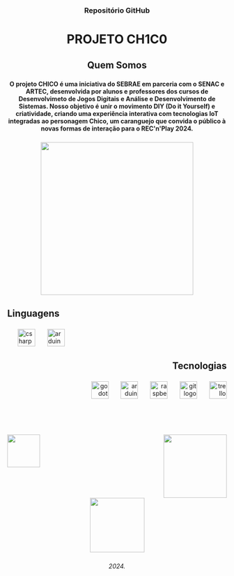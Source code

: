 <h3 align="center">Repositório GitHub</h3>
<h1 align="center">PROJETO CH1C0</h1>

###

<h2 align="center">Quem Somos</h2>

###

<h4 align="center">O projeto CHICO é uma iniciativa do SEBRAE em parceria com o SENAC e ARTEC, desenvolvida por alunos e professores dos cursos de Desenvolvimeto de Jogos Digitais e Análise e Desenvolvimento de Sistemas. Nosso objetivo é unir o movimento DIY (Do it Yourself) e criatividade, criando uma experiência interativa com tecnologias IoT integradas ao personagem Chico, um caranguejo que convida o público à novas formas de interação para o REC'n'Play 2024.</h4>

###

<div align="center">
  <img height="350" src="https://github.com/user-attachments/assets/5095859e-0edd-4597-9152-d11b014a360a"  />
</div>

###

<h2 align="left">Linguagens</h2>

###

<div align="left">
  <img width="20" />
  <img src="https://cdn.jsdelivr.net/gh/devicons/devicon/icons/csharp/csharp-original.svg" height="40" alt="csharp logo"  />
  <img width="20" />
  <img src="https://cdn.jsdelivr.net/gh/devicons/devicon/icons/arduino/arduino-original-wordmark.svg" height="40" alt="arduino logo"  />
</div>

###

<h2 align="right">Tecnologias</h2>

###

<div align="right">
  <img src="https://cdn.jsdelivr.net/gh/devicons/devicon/icons/godot/godot-original.svg" height="40" alt="godot logo"  />
  <img width="20" />
  <img src="https://cdn.jsdelivr.net/gh/devicons/devicon/icons/arduino/arduino-original.svg" height="40" alt="arduino logo"  />
  <img width="20" />
  <img src="https://cdn.jsdelivr.net/gh/devicons/devicon/icons/raspberrypi/raspberrypi-original.svg" height="40" alt="raspberrypi logo"  />
  <img width="20" />
  <img src="https://cdn.jsdelivr.net/gh/devicons/devicon/icons/git/git-original.svg" height="40" alt="git logo"  />
  <img width="20" />
  <img src="https://cdn.jsdelivr.net/gh/devicons/devicon/icons/trello/trello-plain.svg" height="40" alt="trello logo"  />
</div>

###

<br clear="both">

<h1 align="left"></h1>

###

<img align="left" height="75" src="https://github.com/user-attachments/assets/369c3e0b-b31d-4bdc-8fee-c47c30a0d237"  />

###

<img align="right" height="145" src="https://github.com/user-attachments/assets/484433fb-940b-40af-88e2-fad2416e24fa"  />

###

<br clear="both">

<div align="center">
  <img height="125" src="https://github.com/user-attachments/assets/8c77ef48-7e83-459d-a52c-363c5b273f87"  />
</div>

###

<h6 align="center">2024.</h6>

###
